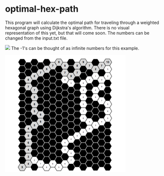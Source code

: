 # optimal-hex-path
This program will calculate the optimal path for traveling through a weighted hexagonal graph using Dijkstra's algorithm. There is no visual representation of this yet, but that will come soon. The numbers can be changed from the input.txt file.

![ ](/beforepath.png)
The -1's can be thought of as infinite numbers for this example.

![ ](images/afterpath.png)
